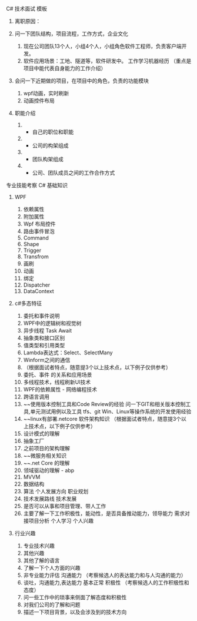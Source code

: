 C# 技术面试 模板

1. 离职原因：

1. 问一下团队结构，项目流程，工作方式，企业文化 
	1. 现在公司团队13个人，小组4个人，小组角色软件工程师，负责客户端开发。
	2. 软件应用场景：工地、隧道等，软件研发中。 工作学习机器经历 （重点是项目中能代表自身能力的工作介绍） 
2. 会问一下近期做的项目，在项目中的角色，负责的功能模块 
	1. wpf动画，实时刷新 
	2. 动画控件布局 
3. 职能介绍 
	1. - 自己的职位和职能 
	2. - 公司的构架组成 
	3. - 团队构架组成 
	4. - 公司、团队成员之间的工作合作方式 


专业技能考察 C# 基础知识 
1. WPF 
	1. 依赖属性 
	2. 附加属性 
	3. Wpf 布局控件 
	4. 路由事件冒泡 
	5. Command 
	6. Shape 
	7. Trigger 
	8. Transfrom 
	9. 画刷 
	10. 动画 
	11. 绑定  
	12. Dispatcher 
	13. DataContext  


1. c#多态特征  
	1. 委托和事件说明
	2. WPF中的逻辑树和视觉树 
	3. 异步线程 Task Await 
	4. 抽象类和接口区别 
	5. 值类型和引用类型 
	6. Lambda表达式：Select、SelectMany 
	7. Winform之间的通信 
	8. （根据面试者特点，随意提3个以上技术点，以下例子仅供参考） 
	9. 委托、事件 的关系和应用场景 
	10. 多线程技术，线程刷新UI技术 
	11. WPF的依赖属性 - 网络编程技术 
	12. 跨语言调用
	13. ~~使用版本控制工具和Code Review的经验 问一下GIT和相关版本控制工具,单元测试用例以及工具 tfs、git Win、Linux等操作系统的开发使用经验 
	14. ~~linux有部署.netcore 软件架构知识 （根据面试者特点，随意提3个以上技术点，以下例子仅供参考） 
	15. 设计模式的理解 
	16. 抽象工厂 
	17. 之前项目的架构理解 
	18. ~~微服务相关知识 
	19. ~~.net Core 的理解 
	20. 领域驱动的理解 - abp 
	21. MVVM
	22. 数据结构 
	23. 算法 个人发展方向 职业规划 
	24. 技术发展路线 技术发展 
	25. 是否可以从事和项目管理、带人工作 
	26. 主要了解一下工作积极性，能动性，是否具备推动能力，领导能力 需求对接项目分析 个人学习 个人兴趣 


1. 行业兴趣 
	1. 专业技术兴趣 
	2. 其他兴趣 
	3. 其他了解的语言 
	4. 了解一下个人方面的兴趣 
	5. 非专业能力评估 沟通能力 （考察候选人的表达能力和与人沟通的能力） 
	6. 谈吐，沟通能力,表达能力 基本正常 积极性 （考察候选人的工作积极性和态度） 
	7. 问一些工作中的琐事来侧面了解态度和积极性 
	8. 对我们公司的了解和问题 
	9. 描述一下项目背景，以及会涉及到的技术方向 